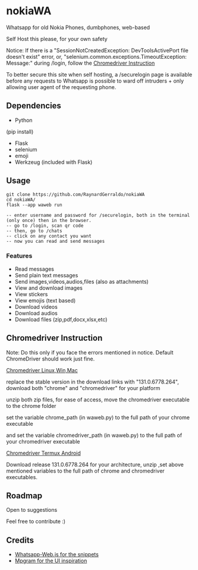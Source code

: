 # nokiaWA

Whatsapp for old Nokia Phones, dumbphones, web-based

Self Host this please, for your own safety

Notice: If there is a "SessionNotCreatedException: DevToolsActivePort file doesn't exist" error, or, "selenium.common.exceptions.TimeoutException: Message:" during /login, follow the [Chromedriver Instruction](#chromedriver-instruction)

To better secure this site when self hosting, a /securelogin page is available before any requests to Whatsapp is possible to ward off intruders + only allowing user agent of the requesting phone.

## Dependencies

- Python

(pip install)
- Flask
- selenium
- emoji
- Werkzeug (included with Flask)

## Usage

```
git clone https://github.com/RaynardGerraldo/nokiaWA
cd nokiaWA/
flask --app waweb run

-- enter username and password for /securelogin, both in the terminal (only once) then in the browser.
-- go to /login, scan qr code
-- then, go to /chats
-- click on any contact you want
-- now you can read and send messages

```

### Features
- Read messages
- Send plain text messages
- Send images,videos,audios,files (also as attachments)
- View and download images
- View stickers
- View emojis (text based)
- Download videos
- Download audios
- Download files (zip,pdf,docx,xlsx,etc)

## Chromedriver Instruction
Note: Do this only if you face the errors mentioned in notice. Default ChromeDriver should work just fine.

[Chromedriver Linux,Win,Mac](https://googlechromelabs.github.io/chrome-for-testing/#stable)

replace the stable version in the download links with "131.0.6778.264", download both "chrome" and "chromedriver" for your platform

unzip both zip files, for ease of access, move the chromedriver executable to the chrome folder

set the variable chrome_path (in waweb.py) to the full path of your chrome executable

and set the variable chromedriver_path (in waweb.py) to the full path of your chromedriver executable

[Chromedriver Termux Android](https://github.com/termux-user-repository/chromium-builder/releases/)

Download release 131.0.6778.264 for your architecture, unzip ,set above mentioned variables to the full path of chrome and chromedriver executables.

## Roadmap

Open to suggestions

Feel free to contribute :)

## Credits

 - [Whatsapp-Web.js for the snippets](https://github.com/pedroslopez/whatsapp-web.js/)
 - [Mpgram for the UI inspiration](https://github.com/shinovon/mpgram-web)  

